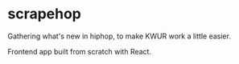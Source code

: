 # scrapehop
Gathering what's new in hiphop, to make KWUR work a little easier.

Frontend app built from scratch with React.